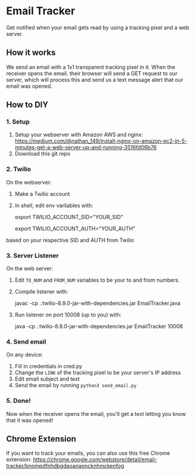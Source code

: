 ﻿
# Email Tracker
Get notified when your email gets read by using a tracking pixel and a web server.

## How it works
We send an email with a 1x1 transparent tracking pixel in it. When the receiver opens the email. their browser will send a GET request to our server, which will process this and send us a text message alert that our email was opened.

## How to DIY

### 1. Setup
1. Setup your webserver with Amazon AWS and nginx: https://medium.com/@nathan_149/install-nginx-on-amazon-ec2-in-5-minutes-get-a-web-server-up-and-running-3516fd06b76
2. Download this git repo

### 2. Twilio
On the webserver:
1. Make a Twilio account
2. In shell, edit env varliables with:

    export TWILIO_ACCOUNT_SID="YOUR_SID"

    export TWILIO_ACCOUNT_AUTH="YOUR_AUTH"

based on your respective SID and AUTH from Twilio

### 3. Server Listener
On the web server:

1. Edit `TO_NUM` and `FROM_NUM` variables to be your to and from numbers.
2. Compile listener with:

    javac -cp .:twilio-8.9.0-jar-with-dependencies.jar EmailTracker.java

2. Run listener on port 10008 (up to you) with:

    java -cp .:twilio-8.9.0-jar-with-dependencies.jar EmailTracker 10008


### 4. Send email

On any device:
1. Fill in credentials in cred.py
2. Change the `LINK` of the tracking pixel to be your server's IP address
2. Edit email subject and text
3. Send the email by running `python3 send_email.py`

### 5. Done!
Now when the receiver opens the email, you'll get a text letting you know that it was opened!


## Chrome Extension
If you want to track your emails, you can also use this free Chrome extension: https://chrome.google.com/webstore/detail/email-tracker/bnompdfnhdbgdaoanapncknhmckenfog

